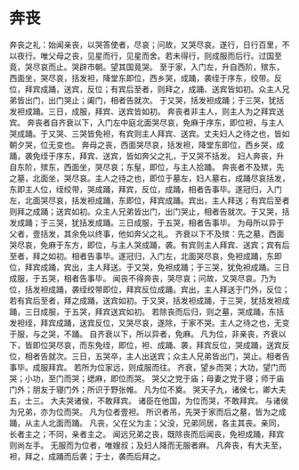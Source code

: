 # 奔丧
奔丧之礼：始闻亲丧，以哭答使者，尽哀；问故，又哭尽哀。遂行，日行百里，不以夜行。唯父母之丧，见星而行，见星而舍。若未得行，则成服而后行。过国至竟，哭尽哀而止。哭辟市朝。望其国竟哭。
至于家，入门左，升自西阶，殡东，西面坐，哭尽哀，括发袒，降堂东即位，西乡哭，成踊，袭绖于序东，绞带。反位，拜宾成踊，送宾，反位；有宾后至者，则拜之，成踊、送宾皆如初。众主人兄弟皆出门，出门哭止；阖门，相者告就次。
于又哭，括发袒成踊；于三哭，犹括发袒成踊。三日，成服，拜宾、送宾皆如初。
奔丧者非主人，则主人为之拜宾送宾。
奔丧者自齐衰以下，入门左中庭北面哭尽哀，免麻于序东，即位袒，与主人哭成踊。于又哭、三哭皆免袒，有宾则主人拜宾、送宾。丈夫妇人之待之也，皆如朝夕哭，位无变也。
奔母之丧，西面哭尽哀，括发袒，降堂东即位，西乡哭，成踊，袭免绖于序东，拜宾、送宾，皆如奔父之礼，于又哭不括发。
妇人奔丧，升自东阶，殡东，西面坐，哭尽哀；东髽，即位，与主人拾踊。
奔丧者不及殡，先之墓，北面坐，哭尽哀。主人之待之也，即位于墓左，妇人墓右，成踊尽哀括发，东即主人位，绖绞带，哭成踊，拜宾，反位，成踊，相者告事毕。遂冠归，入门左，北面哭尽哀，括发袒成踊，东即位，拜宾成踊。宾出，主人拜送；有宾后至者则拜之成踊；送宾如初。众主人兄弟皆出门，出门哭止，相者告就次。于又哭，括发成踊；于三哭，犹括发成踊。三日成服，于五哭，相者告事毕。
为母所以异于父者，壹括发，其余免以终事，他如奔父之礼。
齐衰以下不及殡：先之墓，西面哭尽哀，免麻于东方，即位，与主人哭成踊，袭。有宾则主人拜宾、送宾；宾有后至者，拜之如初。相者告事毕。遂冠归，入门左，北面哭尽哀，免袒成踊，东即位，拜宾成踊，宾出，主人拜送。于又哭，免袒成踊；于三哭，犹免袒成踊。三日成服，于五哭，相者告事毕。
闻丧不得奔丧，哭尽哀；问故，又哭尽哀。乃为位，括发袒成踊，袭绖绞带即位，拜宾反位成踊。宾出，主人拜送于门外，反位；若有宾后至者，拜之成踊，送宾如初。于又哭，括发袒成踊，于三哭，犹括发袒成踊，三日成服，于五哭，拜宾送宾如初。
若除丧而后归，则之墓，哭成踊，东括发袒绖，拜宾成踊，送宾反位，又哭尽哀，遂除，于家不哭。主人之待之也，无变于服，与之哭，不踊。
自齐衰以下，所以异者，免麻。
凡为位，非亲丧，齐衰以下，皆即位哭尽哀，而东免绖，即位，袒、成踊、袭，拜宾反位，哭成踊，送宾反位，相者告就次。三日，五哭卒，主人出送宾；众主人兄弟皆出门，哭止。相者告事毕。成服拜宾。
若所为位家远，则成服而往。
齐衰，望乡而哭；大功，望门而哭；小功，至门而哭；缌麻，即位而哭。
哭父之党于庙；母妻之党于寝；师于庙门外；朋友于寝门外；所识于野张帷。
凡为位不奠。
哭天子九，诸侯七，卿大夫五，士三。
大夫哭诸侯，不敢拜宾。
诸臣在他国，为位而哭，不敢拜宾。
与诸侯为兄弟，亦为位而哭。
凡为位者壹袒。
所识者吊，先哭于家而后之墓，皆为之成踊，从主人北面而踊。
凡丧，父在父为主；父没，兄弟同居，各主其丧。亲同，长者主之；不同，亲者主之。
闻远兄弟之丧，既除丧而后闻丧，免袒成踊，拜宾则尚左手。
无服而为位者，唯嫂叔；及妇人降而无服者麻。
凡奔丧，有大夫至，袒，拜之，成踊而后袭；于士，袭而后拜之。
